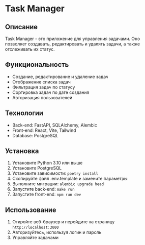 # Task Manager

## Описание

Task Manager - это приложение для управления задачами. Оно позволяет создавать, редактировать и удалять задачи, а также отслеживать их статус.

## Функциональность

- Создание, редактирование и удаление задач
- Отображение списка задач
- Фильтрация задач по статусу
- Сортировка задач по дате создания
- Авторизация пользователей

## Технологии

- Back-end: FastAPI, SQLAlchemy, Alembic
- Front-end: React, Vite, Tailwind
- Database: PostgreSQL

## Установка

1. Установите Python 3.10 или выше
2. Установите PostgreSQL
3. Установите зависимости: `poetry install`
4. Скопируйте файл .env.template и замените параметры
5. Выполните миграции: `alembic upgrade head`
6. Запустите back-end: `make run`
7. Запустите front-end: `npm run dev`

## Использование

1. Откройте веб-браузер и перейдите на страницу `http://localhost:3000`
2. Авторизуйтесь, используя логин и пароль
3. Управляйте задачами
